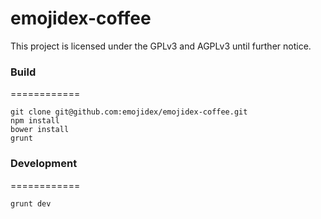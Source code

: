 emojidex-coffee
===============

This project is licensed under the GPLv3 and AGPLv3 until further notice.

### Build
============

```shell
git clone git@github.com:emojidex/emojidex-coffee.git
npm install
bower install
grunt
```

### Development
============

```shell
grunt dev
```